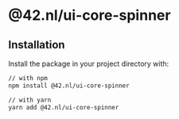 # @42.nl/ui-core-spinner

## Installation

Install the package in your project directory with:

```sh
// with npm
npm install @42.nl/ui-core-spinner

// with yarn
yarn add @42.nl/ui-core-spinner
```
